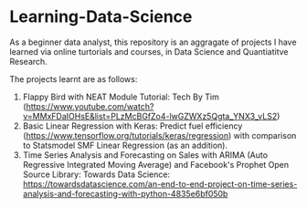 # Learning-Data-Science

As a beginner data analyst, this repository is an aggragate of projects I have learned via online turtorials and courses, in Data Science and Quantiatitve Research.

The projects learnt are as follows:
1. Flappy Bird with NEAT Module Tutorial: Tech By Tim (https://www.youtube.com/watch?v=MMxFDaIOHsE&list=PLzMcBGfZo4-lwGZWXz5Qgta_YNX3_vLS2)
2. Basic Linear Regression with Keras: Predict fuel efficiency (https://www.tensorflow.org/tutorials/keras/regression) with comparison to Statsmodel SMF Linear Regression (as an addition).
3. Time Series Analysis and Forecasting on Sales with ARIMA (Auto Regressive Integrated Moving Average) and Facebook's Prophet Open Source Library: Towards Data Science: https://towardsdatascience.com/an-end-to-end-project-on-time-series-analysis-and-forecasting-with-python-4835e6bf050b
